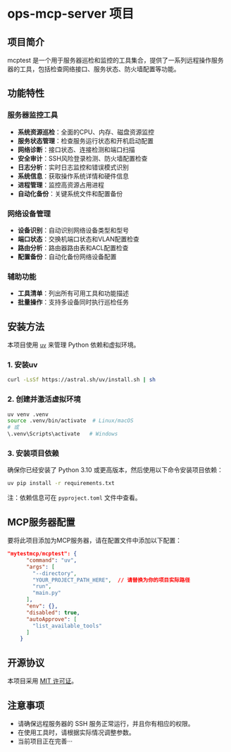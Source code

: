 # ops-mcp-server 项目

## 项目简介
mcptest 是一个用于服务器巡检和监控的工具集合，提供了一系列远程操作服务器的工具，包括检查网络接口、服务状态、防火墙配置等功能。

## 功能特性

### 服务器监控工具
- **系统资源巡检**：全面的CPU、内存、磁盘资源监控
- **服务状态管理**：检查服务运行状态和开机启动配置
- **网络诊断**：接口状态、连接检测和端口扫描
- **安全审计**：SSH风险登录检测、防火墙配置检查
- **日志分析**：实时日志监控和错误模式识别
- **系统信息**：获取操作系统详情和硬件信息
- **进程管理**：监控高资源占用进程
- **自动化备份**：关键系统文件和配置备份

### 网络设备管理
- **设备识别**：自动识别网络设备类型和型号
- **端口状态**：交换机端口状态和VLAN配置检查
- **路由分析**：路由器路由表和ACL配置检查
- **配置备份**：自动化备份网络设备配置

### 辅助功能
- **工具清单**：列出所有可用工具和功能描述
- **批量操作**：支持多设备同时执行巡检任务

## 安装方法
本项目使用 [`uv`](https://github.com/astral-sh/uv) 来管理 Python 依赖和虚拟环境。

### 1. 安装uv
```bash
curl -LsSf https://astral.sh/uv/install.sh | sh
```

### 2. 创建并激活虚拟环境
```bash
uv venv .venv
source .venv/bin/activate  # Linux/macOS
# 或
\.venv\Scripts\activate   # Windows
```

### 3. 安装项目依赖
确保你已经安装了 Python 3.10 或更高版本，然后使用以下命令安装项目依赖：
```bash
uv pip install -r requirements.txt
```

注：依赖信息可在 `pyproject.toml` 文件中查看。

## MCP服务器配置
要将此项目添加为MCP服务器，请在配置文件中添加以下配置：

```json
"mytestmcp/mcptest": {
      "command": "uv",
      "args": [
        "--directory",
        "YOUR_PROJECT_PATH_HERE",  // 请替换为你的项目实际路径
        "run", 
        "main.py"
      ],
      "env": {},
      "disabled": true,
      "autoApprove": [
        "list_available_tools"
      ]
    }
```

## 开源协议
本项目采用 [MIT 许可证](LICENSE)。

## 注意事项
- 请确保远程服务器的 SSH 服务正常运行，并且你有相应的权限。
- 在使用工具时，请根据实际情况调整参数。
- 当前项目正在完善···
